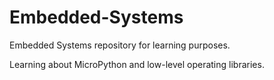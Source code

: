 # Embedded-Systems

Embedded Systems repository for learning purposes.

Learning about MicroPython and low-level operating libraries.
